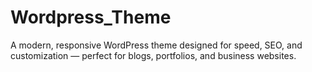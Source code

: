 # Wordpress_Theme
A modern, responsive WordPress theme designed for speed, SEO, and customization — perfect for blogs, portfolios, and business websites.
